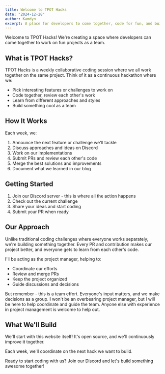 ```yaml
---
title: Welcome to TPOT Hacks
date: "2024-12-28"
author: Kamdyn
excerpt: A place for developers to come together, code for fun, and build something awesome as a team.
---
```


Welcome to TPOT Hacks! We're creating a space where developers can come together to work on fun projects as a team.

## What is TPOT Hacks?

TPOT Hacks is a weekly collaborative coding session where we all work together on the same project. Think of it as a continuous hackathon where we:

- Pick interesting features or challenges to work on
- Code together, review each other's work
- Learn from different approaches and styles
- Build something cool as a team

## How It Works

Each week, we:

1. Announce the next feature or challenge we'll tackle
2. Discuss approaches and ideas on Discord
3. Work on our implementations
4. Submit PRs and review each other's code
5. Merge the best solutions and improvements
6. Document what we learned in our blog

## Getting Started

1. Join our Discord server - this is where all the action happens
2. Check out the current challenge
3. Share your ideas and start coding
4. Submit your PR when ready

## Our Approach

Unlike traditional coding challenges where everyone works separately, we're building something together. Every PR and contribution makes our project better, and everyone gets to learn from each other's code.

I'll be acting as the project manager, helping to:

- Coordinate our efforts
- Review and merge PRs
- Keep the project organized
- Guide discussions and decisions

But remember - this is a team effort. Everyone's input matters, and we make decisions as a group. I won't be an overbearing project manager, but I will be here to help coordinate and guide the team. Anyone else with experience in project management is welcome to help out.

## What We'll Build

We'll start with this website itself! It's open source, and we'll continuously improve it together.

Each week, we'll coordinate on the next hack we want to build.

Ready to start coding with us? Join our Discord and let's build something awesome together!
